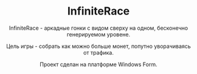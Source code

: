 <h1 align="center">InfiniteRace</h1>
<p align="center">InfiniteRace - аркадные гонки с видом сверху на одном, бесконечно генерируемом уровене.</p>
<p align="center">Цель игры - собрать как можно больше монет, попутно уворачиваясь от трафика.</p>
<p align="center">Проект сделан на платформе Windows Form.</p>

